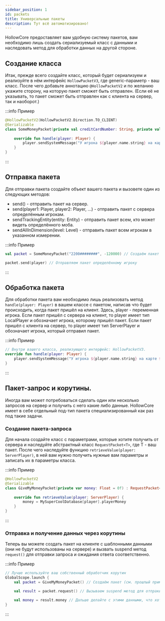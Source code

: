 ```yaml
---
sidebar_position: 1
id: packets
title: Универсальные пакеты
description: Тут всё автоматизировано!
---
```


HollowCore предоставляет вам удобную систему пакетов, вам необходимо лишь создать сериализуемый класс с данными и наследовать метод для обработки данных на другой стороне.

## Создание класса

Итак, прежде всего создайте класс, который будет сериализуем и реализуйте в нём интерфейс `HollowPacketV3`, где generic-параметр - ваш класс. После чего добавьте аннотацию `@HollowPacketV2` и по желанию укажите сторону, на которую пакет сможет быть отправлен. (Если её не указывать, то пакет сможет быть отправлен как с клиента на сервер, так и наоборот.)

:::info Пример
```kt
@HollowPacketV2(HollowPacketV2.Direction.TO_CLIENT)
@Serializable
class SomeMoneyPacket(private val creditCardNumber: String, private val money: Float) : HollowPacketV3<SomeMoneyPacket> {
    
    override fun handle(player: Player) {
        player.sendSystemMessage("У игрока ${player.name.string} на карте ${creditCardNumber} денег: ${money}".literal)
    }
}
```
:::

## Отправка пакета

Для отправки пакета создайте объект вашего пакета и вызовете один из следующих методов:
- send() - отправить пакет на сервер.
- send(player1: Player, player2: Player, ...) - отправить пакет с сервера определённым игрокам.
- sendTrackingEntity(entity: Entity) - отправить пакет всем, кто может видеть определённого моба.
- sendAllInDimension(level: Level) - отправить пакет всем игрокам в указанном измерении.

:::info Пример
```kt
val packet = SomeMoneyPacket("2200########", -120000) // Создаём пакет (см. прошлый пример)

packet.send(player) // Отправляем пакет определённому игроку
```
:::

## Обработка пакета

Для обработки пакета вам необходимо лишь реализовать метод `handle(player: Player)` в вашем классе с пакетом, написав что будет происходить, когда пакет пришёл на клиент. Здесь, player - переменная игрока.
Если пакет пришёл с сервера на клиент, то player имеет тип LocalPlayer и обозначает игрока, которому пришёл пакет.
Если пакет пришёл с клиента на сервер, то player имеет тип ServerPlayer и обозначает игрока, который отправил пакет.

:::info Пример
```kt
// Внутри вашего класса, реализующего интерфейс: HollowPacketV3. 
override fun handle(player: Player) {
    player.sendSystemMessage("У игрока ${player.name.string} на карте ${creditCardNumber} денег: ${money}".literal)
}
```
:::

## Пакет-запрос и корутины.

Иногда вам может потребоваться сделать один или несколько запросов на сервер и получить с него какие либо данные. HollowCore имеет в себе отдельный под-тип пакета специализированный как раз под такие задачи.

### Создание пакета-запроса

Для начала создайте класс с параметрами, которые хотите получить от сервера и наследуйте абстрактный класс `RequestPacket<T>`, где T - ваш пакет. 
После чего наследуйте функцию `retrieveValue(player: ServerPlayer)`, в ней вам нужно получить нужные вам параметры и записать их в параметры класса.

:::info Пример
```kt
@HollowPacketV2
@Serializable
class GiveMyMoneyPacket(private var money: Float = 0f) : RequestPacket<SomeMoneyPacket> {
    
    override fun retrieveValue(player: ServerPlayer) {
        money = MySuperCoolDatabase[player].playerMoney
    }
}
```
:::

### Отправка и получение данных через корутины

Теперь вы можете создать пакет на клиенте с шаблонными данными (они не будут использованы на сервере) и вызвать suspend метод `request()` для отправки запроса и ожидания ответа соответственно.

:::info Пример
```kt
// Лучше используйте ваш собственный обработчик корутин
GlobalScope.launch {
    val packet = GiveMyMoneyPacket() // Создаём пакет (см. прошлый пример)

    val result = packet.request() // Вызываем suspend метод для отпраки запроса и получения ответа. Корутина будет приостановлена до получения ответа, а в результате вы получите пакет с сервера с уже заполненными данными

    val money = result.money // Дальше делайте с этими данными, что хотите.
}
```
:::
